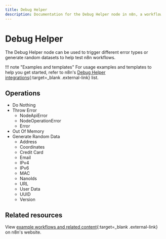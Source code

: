 ```yaml
---
title: Debug Helper
description: Documentation for the Debug Helper node in n8n, a workflow automation platform. Includes guidance on usage, and links to examples.
---
```


# Debug Helper

The Debug Helper node can be used to trigger different error types or generate random datasets to help test n8n workflows.


!!! note "Examples and templates"
	For usage examples and templates to help you get started, refer to n8n's [Debug Helper integrations](https://n8n.io/integrations/debughelper/){:target=_blank .external-link} list.

## Operations

* Do Nothing
* Throw Error
	* NodeApiError
	* NodeOperationError
	* Error
* Out Of Memory
* Generate Random Data
	* Address
	* Coordinates
	* Credit Card
	* Email
	* IPv4
	* IPv6
	* MAC
	* NanoIds
	* URL
	* User Data
	* UUID
	* Version

## Related resources

View [example workflows and related content](https://n8n.io/integrations/debughelper/){:target=_blank .external-link} on n8n's website.
